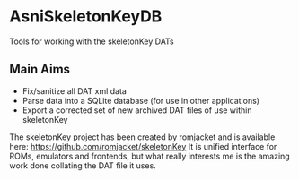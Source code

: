 # AsniSkeletonKeyDB
Tools for working with the skeletonKey DATs

## Main Aims
* Fix/sanitize all DAT xml data
* Parse data into a SQLite database (for use in other applications)
* Export a corrected set of new archived DAT files of use within skeletonKey


The skeletonKey project has been created by romjacket and is available here:  https://github.com/romjacket/skeletonKey
It is unified interface for ROMs, emulators and frontends, but what really interests me is the amazing work done collating the DAT file it uses.
